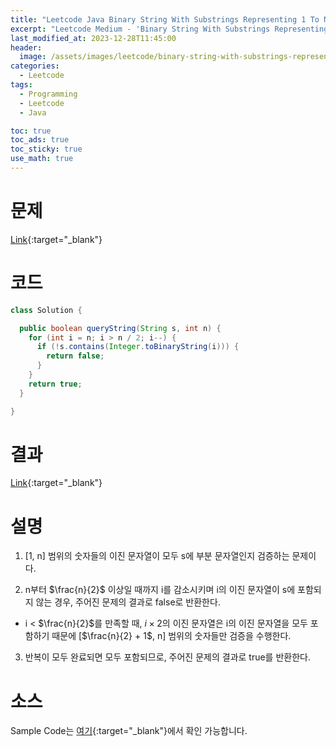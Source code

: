 ```yaml
---
title: "Leetcode Java Binary String With Substrings Representing 1 To N"
excerpt: "Leetcode Medium - 'Binary String With Substrings Representing 1 To N' 문제 Java 풀이"
last_modified_at: 2023-12-28T11:45:00
header:
  image: /assets/images/leetcode/binary-string-with-substrings-representing-1-to-n.png
categories:
  - Leetcode
tags:
  - Programming
  - Leetcode
  - Java

toc: true
toc_ads: true
toc_sticky: true
use_math: true
---
```

# 문제
[Link](https://leetcode.com/problems/binary-string-with-substrings-representing-1-to-n){:target="_blank"}

# 코드
```java
class Solution {

  public boolean queryString(String s, int n) {
    for (int i = n; i > n / 2; i--) {
      if (!s.contains(Integer.toBinaryString(i))) {
        return false;
      }
    }
    return true;
  }

}
```

# 결과
[Link](https://leetcode.com/problems/binary-string-with-substrings-representing-1-to-n/submissions/1130170850/){:target="_blank"}

# 설명
1. [1, n] 범위의 숫자들의 이진 문자열이 모두 s에 부분 문자열인지 검증하는 문제이다.

2. n부터 $\frac{n}{2}$ 이상일 때까지 i를 감소시키며 i의 이진 문자열이 s에 포함되지 않는 경우, 주어진 문제의 결과로 false로 반환한다.
- i < $\frac{n}{2}$를 만족할 때, $i \times 2$의 이진 문자열은 i의 이진 문자열을 모두 포함하기 때문에 [$\frac{n}{2} + 1$, n] 범위의 숫자들만 검증을 수행한다.

3. 반복이 모두 완료되면 모두 포함되므로, 주어진 문제의 결과로 true를 반환한다.

# 소스
Sample Code는 [여기](https://github.com/GracefulSoul/leetcode/blob/master/src/main/java/gracefulsoul/problems/BinaryStringWithSubstringsRepresenting1ToN.java){:target="_blank"}에서 확인 가능합니다.